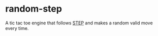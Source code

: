 # random-step

A tic tac toe engine that follows [STEP](./docs/step.md) and makes a random
valid move every time.
